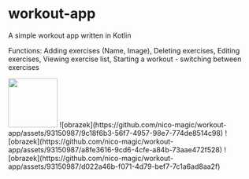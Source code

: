 # workout-app
A simple workout app written in Kotlin

Functions: 
  Adding exercises (Name, Image),
  Deleting exercises,
  Editing exercises,
  Viewing exercise list,
  Starting a workout - switching between exercises

<img src="[https://your-image-url.type](https://github.com/nico-magic/workout-app/assets/93150987/73ef35e5-5932-4b32-9b33-09c534239be7)" width="100" height="100">
![obrazek](https://github.com/nico-magic/workout-app/assets/93150987/9c18f6b3-56f7-4957-98e7-774de8514c98)
![obrazek](https://github.com/nico-magic/workout-app/assets/93150987/a8fe3616-9cd6-4cfe-a84b-73aae472f528)
![obrazek](https://github.com/nico-magic/workout-app/assets/93150987/d022a46b-f071-4d79-bef7-7c1a6ad8aa2f)
